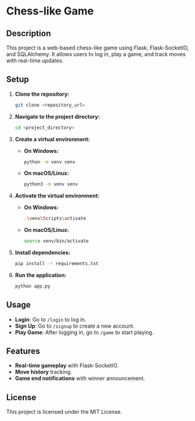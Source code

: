 # Chess-like Game

## Description
This project is a web-based chess-like game using Flask, Flask-SocketIO, and SQLAlchemy. It allows users to log in, play a game, and track moves with real-time updates.

## Setup

1. **Clone the repository:**
    ```bash
    git clone <repository_url>
    ```

2. **Navigate to the project directory:**
    ```bash
    cd <project_directory>
    ```

3. **Create a virtual environment:**
    * **On Windows:**
      ```bash
      python -m venv venv
      ```
    * **On macOS/Linux:**
      ```bash
      python3 -m venv venv
      ```

4. **Activate the virtual environment:**
    * **On Windows:**
      ```bash
      .\venv\Scripts\activate
      ```
    * **On macOS/Linux:**
      ```bash
      source venv/bin/activate
      ```

5. **Install dependencies:**
    ```bash
    pip install -r requirements.txt
    ```

6. **Run the application:**
    ```bash
    python app.py
    ```

## Usage

* **Login**: Go to `/login` to log in.
* **Sign Up**: Go to `/signup` to create a new account.
* **Play Game**: After logging in, go to `/game` to start playing.

## Features

* **Real-time gameplay** with Flask-SocketIO.
* **Move history** tracking.
* **Game end notifications** with winner announcement.

## License
This project is licensed under the MIT License.

